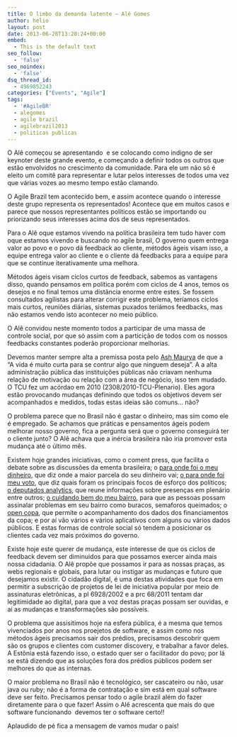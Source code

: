 ```yaml
---
title: O limbo da demanda latente – Alê Gomes
author: helio
layout: post
date: 2013-06-28T13:20:24+00:00
embed:
  - This is the default text
seo_follow:
  - 'false'
seo_noindex:
  - 'false'
dsq_thread_id:
  - 4969852243
categories: ["Events", "Agile"]
tags:
  - '#AgileBR'
  - alegomes
  - agile brazil
  - agilebrazil2013
  - politicas publicas
---
```

O Alê começou se apresentando  e se colocando como indigno de ser keynoter deste grande evento, e começando a definir todos os outros que estão envolvidos no crescimento da comunidade. Para ele um não só é eleito um comitê para representar e lutar pelos interesses de todos uma vez que várias vozes ao mesmo tempo estão clamando.

O Agile Brazil tem acontecido bem, e assim acontece quando o interesse deste grupo representa os representados! Acontece que em muitos casos e parece que nossos representantes políticos estão se importando ou priorizando seus interesses acima dos de seus representados.

Para o Alê oque estamos vivendo na política brasileira tem tudo haver com oque estamos vivendo e buscando no agile brasil, O governo quem entrega valor ao povo e o povo dá feedback ao cliente, métodos ágeis visam isso, a equipe entrega valor ao cliente e o cliente dá feedbacks para a equipe para que se continue iterativamente uma melhora.

Métodos ágeis visam ciclos curtos de feedback, sabemos as vantagens disso, quando pensamos em política porém com ciclos de 4 anos, temos os desejos e no final temos uma distância enorme entre estes. Se fossem consultados agilistas para alterar corrigir este problema, teríamos ciclos mais curtos, reuniões diárias, sistemas puxados teriámos feedbacks, mas não estamos vendo isto acontecer no meio público.

O Alê convidou neste momento todos a participar de uma massa de controle social, por que só assim com a particição de todos com os nossos feedbacks constantes poderão proporcionar melhorias.

Devemos manter sempre alta a premissa posta pelo [Ash Maurya][1] de que a &#8220;A vida é muito curta para se contrur algo que ninguem deseja&#8221;. A a alta administração pública das instituições públicas não criavam nenhuma relação de motivação ou relação com a área de negócio, isso tem mudado. O TCU fez um acórdao em 2010 (2308/2010-TCU-Plenario). Eles agora estão provocando mudanças definindo que todos os objetivos devem ser acompanhados e medidos, todas estas ideias são comuns… não?

O problema parece que no Brasil não é gastar o dinheiro, mas sim como ele é empregado. Se achamos que práticas e pensamentos ágeis podem melhorar nosso governo, fica a pergunta será que o governo conseguirá ter o cliente junto? O Alê achava que a inércia brasileira não iria promover esta mudança até o último mês.

Existem hoje grandes iniciativas, como o coment press, que facilita o debate sobre as discussões da ementa brasileira; o <a title="Para onde foi o meu dinheiro" href="http://www.paraondefoiomeudinheiro.com.br/dataset/estado-sao-paulo-2012" target="_blank">para onde foi o meu dinheiro</a>, que diz onde a maior parcela do seu dinheiro vai; <a title="Para onde foi meu voto" href="http://paraondefoimeuvoto.com.br/" target="_blank">o para onde foi meu voto</a>, que diz quais foram os principais focos de esforço dos políticos; <a title="Deputados Analytics" href="https://www.facebook.com/pages/Deputados-Analytics/152773858104734" target="_blank">o deputados analytics</a>, que reune informações sobre presenças em plenário entre outros; <a title="Cuidando do meu bairro" href="http://br.okfn.org/2012/07/04/cuidando-do-meu-bairro/" target="_blank">o cuidando bem do meu bairro</a>, para que as pessoas possam assinalar problemas em seu bairro como buracos, semaforos queimados; o <a title="open copa" href="http://opencopa.com/" target="_blank">open copa</a>, que permite o acompanhamento dos dados dos financiamentos da copa; e por aí vão vários e vários aplicativos com alguns ou vários dados públicos. E estas formas de controle social só tendem a posicionar os clientes cada vez mais próximos do governo.

Existe hoje este querer de mudança, este interesse de que os ciclos de feedback devem ser diminuidos para que possamos exercer ainda mais nossa cidadania. O Alê propõe que possamos ir para as nossas praças, as webs regionais e globais, para lutar ou instigar as mudanças e futuro que desejamos existir. O cidadão digital, é uma destas atividades que foca em permitir a subscrição de projetos de lei de iniciativa popular por meio de assinaturas eletrônicas, a pl 6928/2002 e a prc 68/2011 tentam dar legitimidade ao digital, para que a voz destas praças possam ser ouvidas, e aí as mudanças e transformações são possíveis.

O problema que assisitimos hoje na esfera pública, é a mesma que temos vivenciados por anos nos proejetos de software, e assim como nos métodos ágeis precisamos sair dos prédios, precisamos descobrir quem são os grupos e clientes com customer discovery, e trabalhar a favor deles. A Estônia está fazendo isso, o estado quer ser o facilitador do povo; por lá se está dizendo que as soluções fora dos prédios públicos podem ser melhores do que as internas.

O maior problema no Brasil não é tecnológico, ser cascateiro ou não, usar java ou ruby; não é a forma de contratação e sim está em qual software deve ser feito. Precisamos pensar todo o agile brazil além do fazer diretamente para o que fazer! Assim o Alê acrescenta que mais do que software funcionando  devemos ter o software certo!!

Aplaudido de pé fica a mensagem de vamos mudar o país!

 [1]: http://www.ashmaurya.com/ "Ash Maurya"
